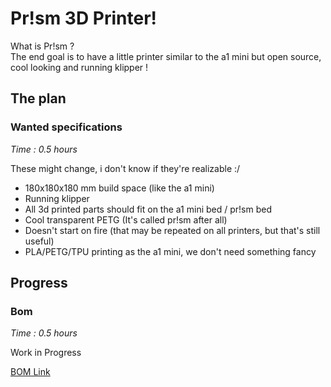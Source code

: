 # Pr!sm 3D Printer!

What is Pr!sm ? \
The end goal is to have a little printer similar to the a1 mini but open source, cool looking and running klipper !

## The plan

### Wanted specifications 
_Time : 0.5 hours_

These might change, i don't know if they're realizable :/

- 180x180x180 mm build space (like the a1 mini)
- Running klipper
- All 3d printed parts should fit on the a1 mini bed / pr!sm bed
- Cool transparent PETG (It's called pr!sm after all)
- Doesn't start on fire (that may be repeated on all printers, but that's still useful)
- PLA/PETG/TPU printing as the a1 mini, we don't need something fancy

## Progress

### Bom
_Time : 0.5 hours_

Work in Progress

[BOM Link](https://docs.google.com/spreadsheets/d/1s-rKp8JIC6NNX6ehk50LKkr_Xp8vp15-KQZ9M1hiGHo/edit?usp=sharing)

